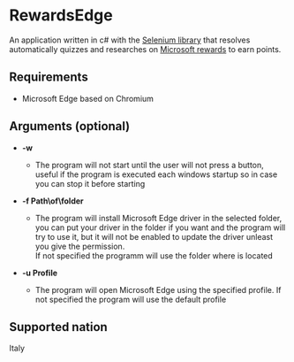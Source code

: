 # RewardsEdge
An application written in c# with the [Selenium library](https://www.selenium.dev/) that resolves automatically quizzes and researches on [Microsoft rewards](https://account.microsoft.com/rewards/) to earn points.  


## Requirements
  - Microsoft Edge based on Chromium

## Arguments (optional)

  - **-w**
    - The program will not start until the user will not press a button, useful if the program is executed each windows startup so in case you can stop it before starting
    

  - **-f Path\of\folder**
    - The program will install Microsoft Edge driver in the selected folder, you can put your driver in the folder if you want and the program will try to use it, but it will not be enabled to update the driver unleast you give the permission.  
    If not specified the programm will use the folder where is located


- **-u Profile**
    - The program will open Microsoft Edge using the specified profile. If not specified the program will use the default profile
    

## Supported nation
Italy


